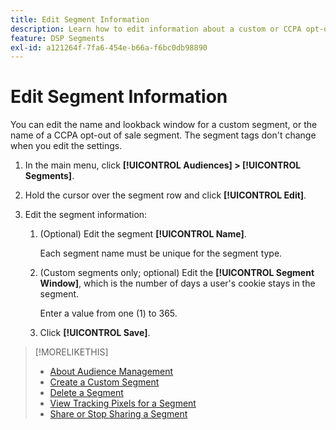 ```yaml
---
title: Edit Segment Information
description: Learn how to edit information about a custom or CCPA opt-out of sale segment.
feature: DSP Segments
exl-id: a121264f-7fa6-454e-b66a-f6bc0db98890
---
```

# Edit Segment Information

You can edit the name and lookback window for a custom segment, or the name of a CCPA opt-out of sale segment. The segment tags don't change when you edit the settings.

1. In the main menu, click **[!UICONTROL Audiences] > [!UICONTROL Segments]**.

1. Hold the cursor over the segment row and click **[!UICONTROL Edit]**.

1. Edit the segment information:

    1. (Optional) Edit the segment **[!UICONTROL Name]**.

        Each segment name must be unique for the segment type.

    1. (Custom segments only; optional) Edit the **[!UICONTROL Segment Window]**, which is the number of days a user's cookie stays in the segment.

       Enter a value from one (1) to 365.

    1. Click **[!UICONTROL Save]**.

>[!MORELIKETHIS]
>
>* [About Audience Management](audience-about.md)
>* [Create a Custom Segment](custom-segment-create.md)
>* [Delete a Segment](segment-delete.md)
>* [View Tracking Pixels for a Segment](segment-view-pixels.md)
>* [Share or Stop Sharing a Segment](segment-share.md)
